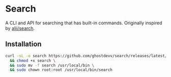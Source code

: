 # Search

A CLI and API for searching that has built-in commands. Originally inspired by [alii/search](https://github.com/alii/search).

## Installation

```bash
curl -sL -o search https://github.com/ghostdevv/search/releases/latest/download/search-linux-amd64 \
  && chmod +x search \
  && sudo mv -f search /usr/local/bin \
  && sudo chown root:root /usr/local/bin/search
```
